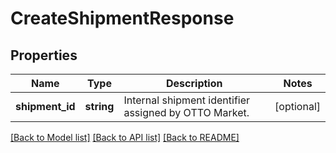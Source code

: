 # CreateShipmentResponse

## Properties
Name | Type | Description | Notes
------------ | ------------- | ------------- | -------------
**shipment_id** | **string** | Internal shipment identifier assigned by OTTO Market. | [optional] 

[[Back to Model list]](../../README.md#documentation-for-models) [[Back to API list]](../../README.md#documentation-for-api-endpoints) [[Back to README]](../../README.md)

